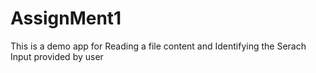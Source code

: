 # AssignMent1

This is a demo app for Reading a file content and Identifying the Serach Input provided by user
